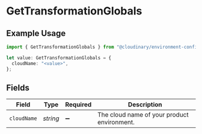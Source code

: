 # GetTransformationGlobals

## Example Usage

```typescript
import { GetTransformationGlobals } from "@cloudinary/environment-config/models/operations";

let value: GetTransformationGlobals = {
  cloudName: "<value>",
};
```

## Fields

| Field                                       | Type                                        | Required                                    | Description                                 |
| ------------------------------------------- | ------------------------------------------- | ------------------------------------------- | ------------------------------------------- |
| `cloudName`                                 | *string*                                    | :heavy_minus_sign:                          | The cloud name of your product environment. |